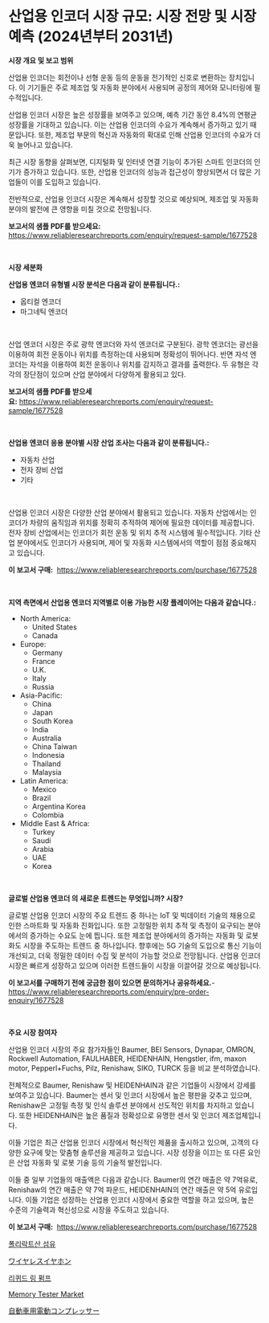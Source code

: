 <p><h1>산업용 인코더 시장 규모: 시장 전망 및 시장 예측 (2024년부터 2031년)</h1></p><p><strong>시장 개요 및 보고 범위</strong></p>
<p><p>산업용 인코더는 회전이나 선형 운동 등의 운동을 전기적인 신호로 변환하는 장치입니다. 이 기기들은 주로 제조업 및 자동화 분야에서 사용되며 공정의 제어와 모니터링에 필수적입니다. </p><p>산업용 인코더 시장은 높은 성장률을 보여주고 있으며, 예측 기간 동안 8.4%의 연평균 성장률을 기대하고 있습니다. 이는 산업용 인코더의 수요가 계속해서 증가하고 있기 때문입니다. 또한, 제조업 부문의 혁신과 자동화의 확대로 인해 산업용 인코더의 수요가 더욱 늘어나고 있습니다. </p><p>최근 시장 동향을 살펴보면, 디지털화 및 인터넷 연결 기능이 추가된 스마트 인코더의 인기가 증가하고 있습니다. 또한, 산업용 인코더의 성능과 접근성이 향상되면서 더 많은 기업들이 이를 도입하고 있습니다. </p><p>전반적으로, 산업용 인코더 시장은 계속해서 성장할 것으로 예상되며, 제조업 및 자동화 분야의 발전에 큰 영향을 미칠 것으로 전망됩니다.</p></p>
<p><strong>보고서의 샘플 PDF를 받으세요:</strong> <a href="https://www.reliableresearchreports.com/enquiry/request-sample/1677528">https://www.reliableresearchreports.com/enquiry/request-sample/1677528</a></p>
<p>&nbsp;</p>
<p><strong>시장 세분화</strong></p>
<p><strong>산업용 엔코더 유형별 시장 분석은 다음과 같이 분류됩니다.:</strong></p>
<p><ul><li>옵티컬 엔코더</li><li>마그네틱 엔코더</li></ul></p>
<p>&nbsp;</p>
<p><p>산업 엔코더 시장은 주로 광학 엔코더와 자석 엔코더로 구분된다. 광학 엔코더는 광선을 이용하여 회전 운동이나 위치를 측정하는데 사용되며 정확성이 뛰어나다. 반면 자석 엔코더는 자석을 이용하여 회전 운동이나 위치를 감지하고 결과를 출력한다. 두 유형은 각각의 장단점이 있으며 산업 분야에서 다양하게 활용되고 있다.</p></p>
<p><strong>보고서의 샘플 PDF를 받으세요:</strong>&nbsp;<a href="https://www.reliableresearchreports.com/enquiry/request-sample/1677528">https://www.reliableresearchreports.com/enquiry/request-sample/1677528</a></p>
<p>&nbsp;</p>
<p><strong> 산업용 엔코더 응용 분야별 시장 산업 조사는 다음과 같이 분류됩니다.:</strong></p>
<p><ul><li>자동차 산업</li><li>전자 장비 산업</li><li>기타</li></ul></p>
<p>&nbsp;</p>
<p><p>산업용 인코더 시장은 다양한 산업 분야에서 활용되고 있습니다. 자동차 산업에서는 인코더가 차량의 움직임과 위치를 정확히 추적하여 제어에 필요한 데이터를 제공합니다. 전자 장비 산업에서는 인코더가 회전 운동 및 위치 추적 시스템에 필수적입니다. 기타 산업 분야에서도 인코더가 사용되며, 제어 및 자동화 시스템에서의 역할이 점점 중요해지고 있습니다.</p></p>
<p><strong>이 보고서 구매:</strong>&nbsp; <a href="https://www.reliableresearchreports.com/purchase/1677528">https://www.reliableresearchreports.com/purchase/1677528</a></p>
<p>&nbsp;</p>
<p><strong>지역 측면에서 산업용 엔코더 지역별로 이용 가능한 시장 플레이어는 다음과 같습니다.:</strong></p>
<p><ul>
    <li>
        North America:
        <ul>
            <li>United States</li>
            <li>Canada</li>
        </ul>
    </li>
    <li>
        Europe:
        <ul>
            <li>Germany</li>
            <li>France</li>
            <li>U.K.</li>
            <li>Italy</li>
            <li>Russia</li>
        </ul>
    </li>
    <li>
        Asia-Pacific:
        <ul>
            <li>China</li>
            <li>Japan</li>
            <li>South Korea</li>
            <li>India</li>
            <li>Australia</li>
            <li>China Taiwan</li>
            <li>Indonesia</li>
            <li>Thailand</li>
            <li>Malaysia</li>
        </ul>
    </li>
    <li>
        Latin America:
        <ul>
            <li>Mexico</li>
            <li>Brazil</li>
            <li>Argentina Korea</li>
            <li>Colombia</li>
        </ul>
    </li>
    <li>
        Middle East & Africa:
        <ul>
            <li>Turkey</li>
            <li>Saudi</li>
            <li>Arabia</li>
            <li>UAE</li>
            <li>Korea</li>
        </ul>
    </li>
    </ul></p>
<p>&nbsp;</p>
<p><strong>글로벌 산업용 엔코더 의 새로운 트렌드는 무엇입니까? 시장?</strong></p>
<p><p>글로벌 산업용 인코더 시장의 주요 트렌드 중 하나는 IoT 및 빅데이터 기술의 채용으로 인한 스마트화 및 자동화 진화입니다. 또한 고정밀한 위치 추적 및 측정이 요구되는 분야에서의 증가하는 수요도 눈에 띕니다. 또한 제조업 분야에서의 증가하는 자동화 및 로봇화도 시장을 주도하는 트렌드 중 하나입니다. 향후에는 5G 기술의 도입으로 통신 기능이 개선되고, 더욱 정밀한 데이터 수집 및 분석이 가능할 것으로 전망됩니다. 산업용 인코더 시장은 빠르게 성장하고 있으며 이러한 트렌드들이 시장을 이끌어갈 것으로 예상됩니다.</p></p>
<p><strong>이 보고서를 구매하기 전에 궁금한 점이 있으면 문의하거나 공유하세요.</strong>- <a href="https://www.reliableresearchreports.com/enquiry/pre-order-enquiry/1677528">https://www.reliableresearchreports.com/enquiry/pre-order-enquiry/1677528</a></p>
<p>&nbsp;</p>
<p><strong>주요 시장 참여자</strong></p>
<p><p>산업용 인코더 시장의 주요 참가자들인 Baumer, BEI Sensors, Dynapar, OMRON, Rockwell Automation, FAULHABER, HEIDENHAIN, Hengstler, ifm, maxon motor, Pepperl+Fuchs, Pilz, Renishaw, SIKO, TURCK 등을 비교 분석하였습니다. </p><p>전체적으로 Baumer, Renishaw 및 HEIDENHAIN과 같은 기업들이 시장에서 강세를 보여주고 있습니다. Baumer는 센서 및 인코더 시장에서 높은 평판을 갖추고 있으며, Renishaw은 고정밀 측정 및 인식 솔루션 분야에서 선도적인 위치를 차지하고 있습니다. 또한 HEIDENHAIN은 높은 품질과 정확성으로 유명한 센서 및 인코더 제조업체입니다.</p><p>이들 기업은 최근 산업용 인코더 시장에서 혁신적인 제품을 출시하고 있으며, 고객의 다양한 요구에 맞는 맞춤형 솔루션을 제공하고 있습니다. 시장 성장을 이끄는 또 다른 요인은 산업 자동화 및 로봇 기술 등의 기술적 발전입니다.</p><p>이들 중 일부 기업들의 매출액은 다음과 같습니다. Baumer의 연간 매출은 약 7억유로, Renishaw의 연간 매출은 약 7억 파운드, HEIDENHAIN의 연간 매출은 약 5억 유로입니다. 이들 기업은 성장하는 산업용 인코더 시장에서 중요한 역할을 하고 있으며, 높은 수준의 기술력과 혁신성으로 시장을 주도하고 있습니다.</p></p>
<p><strong>이 보고서 구매:</strong>&nbsp;&nbsp;<a href="https://www.reliableresearchreports.com/purchase/1677528">https://www.reliableresearchreports.com/purchase/1677528</a></p>
<p><p><a href="https://github.com/bunxhcci35271755/Market-Research-Report-List-1/blob/main/6587284192378.md">폴리락트산 섬유</a></p><p><a href="https://github.com/hwbcz413288296/Market-Research-Report-List-1/blob/main/2774822192564.md">ワイヤレスイヤホン</a></p><p><a href="https://github.com/fredrickeglers/Market-Research-Report-List-1/blob/main/6608546192379.md">리퀴드 링 펌프</a></p><p><a href="https://issuu.com/reportprime-2/docs/memory-tester-market-size-2030.pptx">Memory Tester Market</a></p><p><a href="https://medium.com/@deontestanton2023/%E8%87%AA%E5%8B%95%E8%BB%8A%E7%94%A8%E9%9B%BB%E5%8B%95%E3%82%B3%E3%83%B3%E3%83%97%E3%83%AC%E3%83%83%E3%82%B5%E3%83%BC%E5%B8%82%E5%A0%B4%E3%81%AE%E3%83%A1%E3%83%88%E3%83%AA%E3%82%AF%E3%82%B9%E3%82%92%E8%A7%A3%E8%AA%AD%E3%81%99%E3%82%8B-%E5%B8%82%E5%A0%B4%E3%82%B7%E3%82%A7%E3%82%A2-%E3%83%88%E3%83%AC%E3%83%B3%E3%83%89-%E6%88%90%E9%95%B7%E3%83%91%E3%82%BF%E3%83%BC%E3%83%B3-ad29dd1f2da6">自動車用電動コンプレッサー</a></p></p>
